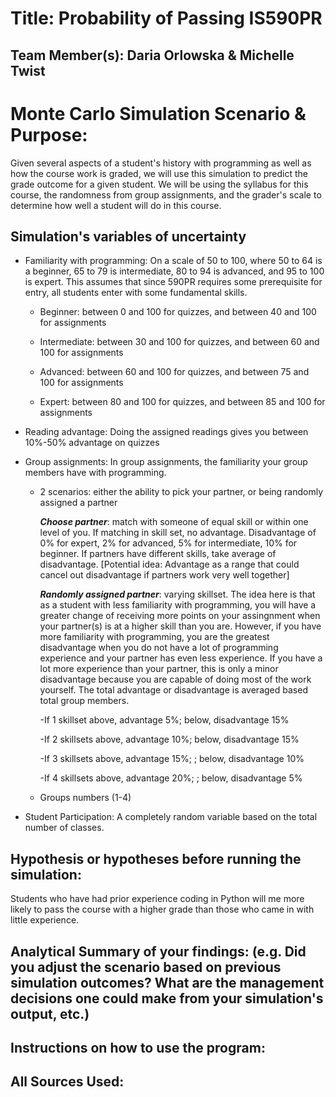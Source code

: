 # Title: Probability of Passing IS590PR

## Team Member(s):  Daria Orlowska & Michelle Twist

# Monte Carlo Simulation Scenario & Purpose:
Given several aspects of a student's history with programming as well as how the course work is graded, we will use this simulation to predict the grade outcome for a given student. We will be using the syllabus for this course, the randomness from group assignments, and the grader's scale to determine how well a student will do in this course. 

## Simulation's variables of uncertainty
* Familiarity with programming: On a scale of 50 to 100, where 50 to 64 is a beginner, 65 to 79 is intermediate, 80 to 94 is advanced, and 95 to 100 is expert. This assumes that since 590PR requires some prerequisite for entry, all students enter with some fundamental skills.
   
   - Beginner: between 0 and 100 for quizzes, and between 40 and 100 for assignments
   
   - Intermediate: between 30 and 100 for quizzes, and between 60 and 100 for assignments
   
   - Advanced: between 60 and 100 for quizzes, and between 75 and 100 for assignments
   
   - Expert: between 80 and 100 for quizzes, and between 85 and 100 for assignments

* Reading advantage: Doing the assigned readings gives you between 10%-50% advantage on quizzes

* Group assignments: In group assignments, the familiarity your group members have with programming.
  * 2 scenarios: either the ability to pick your partner, or being randomly assigned a partner

    **_Choose partner_**: match with someone of equal skill or within one level of you. If matching in skill set, no advantage. Disadvantage of 0% for expert, 2% for advanced, 5% for intermediate, 10% for beginner. If partners have different skills, take average of disadvantage. [Potential idea: Advantage as a range that could cancel out disadvantage if partners work very well together]

    **_Randomly assigned partner_**: varying skillset. The idea here is that as a student with less familiarity with programming, you will have a greater change of receiving more points on your assingnment when your partner(s) is at a higher skill than you are. However, if you have more familiarity with programming, you are the greatest disadvantage when you do not have a lot of programming experience and your partner has even less experience. If you have a lot more experience than your partner, this is only a minor disadvantage because you are capable of doing most of the work yourself. The total advantage or disadvantage is averaged based total group members. 
    
    -If 1 skillset above, advantage 5%; below, disadvantage 15%
    
    -If 2 skillsets above, advantage 10%; below, disadvantage 15%
    
    -If 3 skillsets above, advantage 15%; ; below, disadvantage 10%
    
    -If 4 skillsets above, advantage 20%; ; below, disadvantage 5%
    
  * Groups numbers (1-4)
  
* Student Participation: A completely random variable based on the total number of classes. 

## Hypothesis or hypotheses before running the simulation:
Students who have had prior experience coding in Python will me more likely to pass the course with a higher grade than those who came in with little experience. 

## Analytical Summary of your findings: (e.g. Did you adjust the scenario based on previous simulation outcomes?  What are the management decisions one could make from your simulation's output, etc.)

## Instructions on how to use the program:

## All Sources Used:
